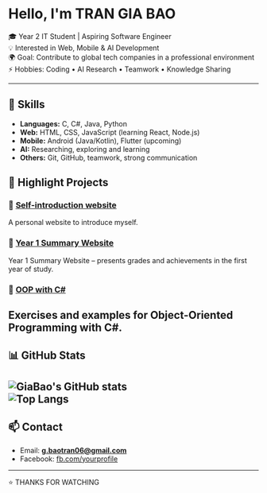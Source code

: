 # Hello, I'm TRAN GIA BAO
🎓 Year 2 IT Student | Aspiring Software Engineer  
💡 Interested in Web, Mobile & AI Development  
🌍 Goal: Contribute to global tech companies in a professional environment  
⚡ Hobbies: Coding • AI Research • Teamwork • Knowledge Sharing

---

## 🚀 Skills
- **Languages:** C, C#, Java, Python
- **Web:** HTML, CSS, JavaScript (learning React, Node.js)  
- **Mobile:** Android (Java/Kotlin), Flutter (upcoming)  
- **AI:** Researching, exploring and learning  
- **Others:** Git, GitHub, teamwork, strong communication

## 📌 Highlight Projects
### 🔹 [Self-introduction website](https://github.com/GiaBao4406/webGioiThieuBanThan01)
A personal website to introduce myself.
### 🔹 [Year 1 Summary Website](https://github.com/GiaBao4406/WebTongKetNam1)
Year 1 Summary Website – presents grades and achievements in the first year of study.
### 🔹 [OOP with C#](https://github.com/GiaBao4406/OOP-with-C-)  
Exercises and examples for Object-Oriented Programming with C#. 
---

## 📊 GitHub Stats  

![GiaBao's GitHub stats](https://github-readme-stats.vercel.app/api?username=GiaBao4406&show_icons=true&theme=radical)  
![Top Langs](https://github-readme-stats.vercel.app/api/top-langs/?username=GiaBao4406&layout=compact&theme=radical)
---

## 📫 Contact  

- Email: **g.baotran06@gmail.com**  
- Facebook: [fb.com/yourprofile](https://www.facebook.com/gibor06)

---
⭐️ THANKS FOR WATCHING
